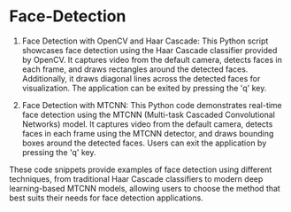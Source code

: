 # Face-Detection

1. Face Detection with OpenCV and Haar Cascade:
This Python script showcases face detection using the Haar Cascade classifier provided by OpenCV. It captures video from the default camera, detects faces in each frame, and draws rectangles around the detected faces. Additionally, it draws diagonal lines across the detected faces for visualization. The application can be exited by pressing the 'q' key.


2. Face Detection with MTCNN:
This Python code demonstrates real-time face detection using the MTCNN (Multi-task Cascaded Convolutional Networks) model. It captures video from the default camera, detects faces in each frame using the MTCNN detector, and draws bounding boxes around the detected faces. Users can exit the application by pressing the 'q' key.


These code snippets provide examples of face detection using different techniques, from traditional Haar Cascade classifiers to modern deep learning-based MTCNN models, allowing users to choose the method that best suits their needs for face detection applications.




